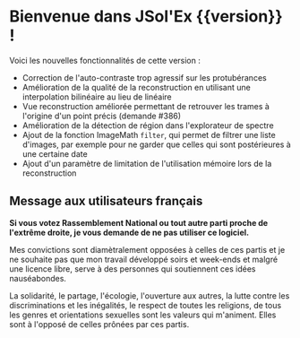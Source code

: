 # Bienvenue dans JSol'Ex {{version}} !

Voici les nouvelles fonctionnalités de cette version :

- Correction de l'auto-contraste trop agressif sur les protubérances
- Amélioration de la qualité de la reconstruction en utilisant une interpolation bilinéaire au lieu de linéaire
- Vue reconstruction améliorée permettant de retrouver les trames à l'origine d'un point précis (demande #386)
- Amélioration de la détection de région dans l'explorateur de spectre
- Ajout de la fonction ImageMath `filter`, qui permet de filtrer une liste d'images, par exemple pour ne garder que celles qui sont postérieures à une certaine date
- Ajout d'un paramètre de limitation de l'utilisation mémoire lors de la reconstruction

## Message aux utilisateurs français

**Si vous votez Rassemblement National ou tout autre parti proche de l'extrême droite, je vous demande de ne pas utiliser ce logiciel.**

Mes convictions sont diamètralement opposées à celles de ces partis et je ne souhaite pas que mon travail développé soirs et week-ends et malgré une licence libre, serve à des personnes qui soutiennent ces idées nauséabondes.

La solidarité, le partage, l'écologie, l'ouverture aux autres, la lutte contre les discriminations et les inégalités, le respect de toutes les religions, de tous les genres et orientations sexuelles sont les valeurs qui m'animent.
Elles sont à l'opposé de celles prônées par ces partis.
